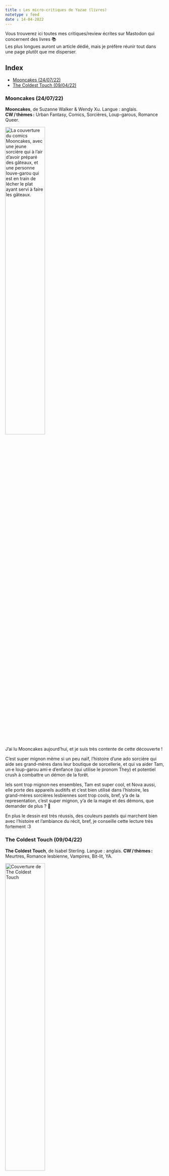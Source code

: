 ```yaml
---
title : Les micro-critiques de Yazae (livres)
notetype : feed
date : 14-04-2022
---
```

Vous trouverez ici toutes mes critiques/review écrites sur Mastodon qui concernent des livres 📚  
Les plus longues auront un article dédié, mais je préfère réunir tout dans une page plutôt que me disperser.

## Index
<!-- TOC titleSize:2 tabSpaces:2 depthFrom:1 depthTo:3 withLinks:1 updateOnSave:1 orderedList:0 skip:1 title:0 charForUnorderedList:* -->
* [Mooncakes (24/07/22)](#mooncakes-240722)
* [The Coldest Touch (09/04/22)](#the-coldest-touch-090422)
<!-- /TOC -->

### Mooncakes (24/07/22)
**Mooncakes**, de Suzanne Walker & Wendy Xu.  Langue : anglais.  
**CW / thèmes :** Urban Fantasy, Comics, Sorcières, Loup-garous, Romance Queer.

<img src="../assets/img/critiques/mooncakes_cover.jpg" alt="La couverture du comics Mooncakes, avec une jeune sorcière qui à l’air d’avoir préparé des gâteaux, et une personne louve-garou qui est en train de lécher le plat ayant servi à faire les gâteaux." width="50%"/>

J’ai lu Mooncakes aujourd’hui, et je suis très contente de cette découverte !

C’est super mignon même si un peu naïf, l’histoire d’une ado sorcière qui aide ses grand-mères dans leur boutique de sorcellerie, et qui va aider Tam, un·e loup-garou ami·e d’enfance (qui utilise le pronom They) et potentiel crush à combattre un démon de la forêt.

Iels sont trop mignon·nes ensembles, Tam est super cool, et Nova aussi, elle porte des appareils auditifs et c’est bien utilisé dans l’histoire, les grand-mères sorcières lesbiennes sont trop cools, bref, y’a de la representation, c’est super mignon, y’a de la magie et des démons, que demander de plus ? 🥰

En plus le dessin est très réussis, des couleurs pastels qui marchent bien avec l’histoire et l’ambiance du récit, bref, je conseille cette lecture très fortement :3

### The Coldest Touch (09/04/22)
**The Coldest Touch**, de Isabel Sterling. Langue : anglais.
**CW / thèmes :** Meurtres, Romance lesbienne, Vampires, Bit-lit, YA.

<img src="../assets/img/critiques/the-coldest-touch_cover.jpg" alt="Couverture de The Coldest Touch" width="50%"/>

J'ai terminé The Coldest Touch, et j'avoue que je suis déçue, un manque de cohérence du début à la fin, des enjeux beaucoup trop importants pour des ados immatures as fuck (surtout Claire, insupportable), des fils d'intrigue non résolus comme si on les avait oubliés, bref c'était vraiment pas terrible, j'ai lu des fanfics/bouquins amateurs mieux écris.

On parle d'un 'twilight lesbien' sur Goodread mais la vérité c'est que Twilight est bien mieux écris en comparaison !🤷‍♀️

J'ai pas réussi à croire à l'univers posé, et ça m'arrive rarement dans mes lectures... Pourtant y'a un personnage trop cool qui utilise le pronom They, c'est bien une romance lesbienne avec des vampire, mais voilà, je ne le conseille pas ^^'

-----

Édité le 24-07-22.   
Tags : Livres
